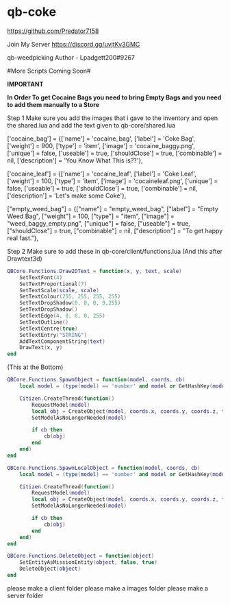 # qb-coke
https://github.com/Predator7158

Join My Server
https://discord.gg/uvjtKv3GMC


qb-weedpicking Author - Lpadgett200#9267

#More Scripts Coming Soon#

**IMPORTANT**

**In Order To get Cocaine Bags you need to bring Empty Bags and you need to add them manually to a Store**

Step 1
Make sure you add the images that i gave to the inventory and open the shared.lua and add the text given to
qb-core/shared.lua

['cocaine_bag'] 				 = {['name'] = 'cocaine_bag', 			  	  	['label'] = 'Coke Bag', 				['weight'] = 900, 		['type'] = 'item', 		['image'] = 'cocaine_baggy.png', 	   	['unique'] = false, 	['useable'] = true, 	['shouldClose'] = true,	  ['combinable'] = nil,   ['description'] = 'You Know What This is??'},

['cocaine_leaf'] 				 = {['name'] = 'cocaine_leaf', 			  	  	['label'] = 'Coke Leaf', 				['weight'] = 100, 		['type'] = 'item', 		['image'] = 'cocaineleaf.png', 	   		['unique'] = false, 	['useable'] = true, 	['shouldClose'] = true,	  ['combinable'] = nil,   ['description'] = 'Let\'s make some Coke'},

["empty_weed_bag"] 				 = {["name"] = "empty_weed_bag", 				["label"] = "Empty Weed Bag", 				["weight"] = 100, 		["type"] = "item", 		["image"] = "weed_baggy_empty.png", 		["unique"] = false, 	["useable"] = true, 	["shouldClose"] = true,   ["combinable"] = nil,   ["description"] = "To get happy real fast."},

Step 2
Make sure to add these in qb-core/client/functions.lua
(And this after Drawtext3d) 

```lua
QBCore.Functions.Draw2DText = function(x, y, text, scale)
    SetTextFont(4)
    SetTextProportional(7)
    SetTextScale(scale, scale)
    SetTextColour(255, 255, 255, 255)
    SetTextDropShadow(0, 0, 0, 0,255)
    SetTextDropShadow()
    SetTextEdge(4, 0, 0, 0, 255)
    SetTextOutline()
    SetTextCentre(true)
    SetTextEntry("STRING")
    AddTextComponentString(text)
    DrawText(x, y)
end
```

(This at the Bottom)

```lua
QBCore.Functions.SpawnObject = function(model, coords, cb)
    local model = (type(model) == 'number' and model or GetHashKey(model))

    Citizen.CreateThread(function()
        RequestModel(model)
        local obj = CreateObject(model, coords.x, coords.y, coords.z, true, false, true)
        SetModelAsNoLongerNeeded(model)

        if cb then
            cb(obj)
        end
    end)
end
```
```lua
QBCore.Functions.SpawnLocalObject = function(model, coords, cb)
    local model = (type(model) == 'number' and model or GetHashKey(model))

    Citizen.CreateThread(function()
        RequestModel(model)
        local obj = CreateObject(model, coords.x, coords.y, coords.z, false, false, true)
        SetModelAsNoLongerNeeded(model)

        if cb then
            cb(obj)
        end
    end)
end
```
```lua
QBCore.Functions.DeleteObject = function(object)
    SetEntityAsMissionEntity(object, false, true)
    DeleteObject(object)
end
```

please make a client folder
please make a images folder
please make a server folder
